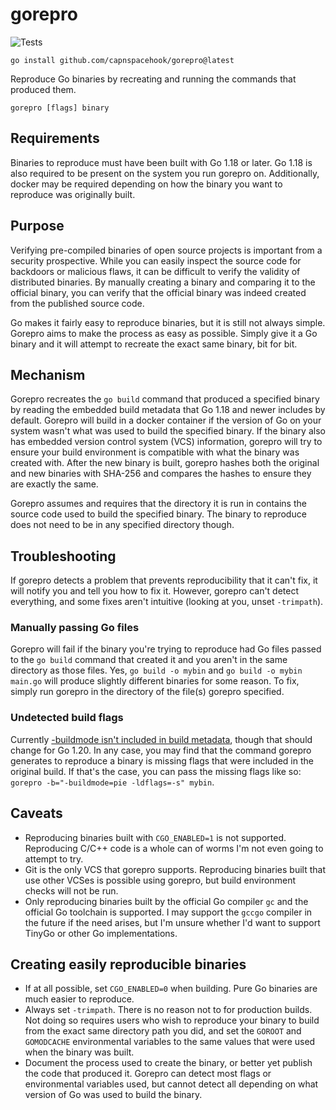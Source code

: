 # gorepro

![Tests](https://github.com/capnspacehook/gorepro/actions/workflows/test.yml/badge.svg)

`go install github.com/capnspacehook/gorepro@latest`

Reproduce Go binaries by recreating and running the commands that produced them.

`gorepro [flags] binary`

## Requirements

Binaries to reproduce must have been built with Go 1.18 or later. Go 1.18 is also required to be present on the system you run gorepro on. Additionally,
docker may be required depending on how the binary you want to reproduce was originally built.

## Purpose

Verifying pre-compiled binaries of open source projects is important from a security prospective. While you can easily inspect the source code for backdoors or
malicious flaws, it can be difficult to verify the validity of distributed binaries. By manually creating a binary and comparing it to the official binary, you can verify that the official binary was indeed created from the published source code.

Go makes it fairly easy to reproduce binaries, but it is still not always simple. Gorepro aims to make the process as easy as possible. Simply give it a Go binary and it will attempt to recreate the exact same binary, bit for bit.

## Mechanism

Gorepro recreates the `go build` command that produced a specified binary by reading the embedded build metadata that Go 1.18 and newer includes by default. Gorepro will build in a docker container if the version of Go on your system wasn't what was used to build the specified binary. If the binary also has embedded version control system (VCS) information, gorepro will try to ensure your build environment is compatible with what the binary was created with. After the new binary is built, gorepro hashes both the original and new binaries with SHA-256 and compares the hashes to ensure they are exactly the same.

Gorepro assumes and requires that the directory it is run in contains the source code used to build the specified binary. The binary to reproduce does not need to be in any specified directory though.

## Troubleshooting

If gorepro detects a problem that prevents reproducibility that it can't fix, it will notify you and tell you how to fix it.
However, gorepro can't detect everything, and some fixes aren't intuitive (looking at you, unset `-trimpath`).

### Manually passing Go files

Gorepro will fail if the binary you're trying to reproduce had Go files passed to the `go build` command that created it and you aren't in the same directory as those files. Yes, `go build -o mybin` and `go build -o mybin main.go` will produce slightly different binaries for some reason. To fix, simply run gorepro in the directory of the file(s) gorepro specified.

### Undetected build flags

Currently [-buildmode isn't included in build metadata](https://github.com/golang/go/issues/53856), though that should change for Go 1.20. In any case, you may find that the command gorepro generates to reproduce a binary is missing flags that were included in the original build. If that's the case, you can pass the missing flags like so: `gorepro -b="-buildmode=pie -ldflags=-s" mybin`.

## Caveats

- Reproducing binaries built with `CGO_ENABLED=1` is not supported. Reproducing C/C++ code is a whole can of worms I'm not even going to attempt to try.
- Git is the only VCS that gorepro supports. Reproducing binaries built that use other VCSes is possible using gorepro, but build environment checks will not be run.
- Only reproducing binaries built by the official Go compiler `gc` and the official Go toolchain is supported. I may support the `gccgo` compiler in the future if the need arises, but I'm unsure whether I'd want to support TinyGo or other Go implementations.

## Creating easily reproducible binaries

- If at all possible, set `CGO_ENABLED=0` when building. Pure Go binaries are much easier to reproduce.
- Always set `-trimpath`. There is no reason not to for production builds. Not doing so requires users who wish to reproduce your binary to build from the exact same directory path you did, and set the `GOROOT` and `GOMODCACHE` environmental variables to the same values that were used when the binary was built.
- Document the process used to create the binary, or better yet publish the code that produced it. Gorepro can detect most flags or environmental variables used, but cannot detect all depending on what version of Go was used to build the binary.
